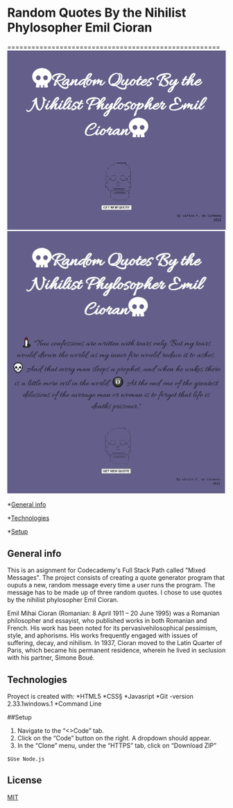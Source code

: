 # Random Quotes By the Nihilist Phylosopher **Emil Cioran**
=====================================================
![Quote Machine 1](/images/emil-cioran1.jpg)
![Quote Machine 2](/images/emil-cioran2.jpg)

*[General info](#general-info)

*[Technologies](#tecnologies)

*[Setup](#setup)

## General info
This is an asignment for Codecademy's Full Stack Path  called "Mixed Messages".  The project consists of creating a quote generator program that ouputs a new, random message every time a user runs the program.  The message has to be made up of three random quotes.  I chose to use quotes by the nihilist phylosopher Emil Cioran.

Emil Mihai Cioran (Romanian: 8 April 1911 – 20 June 1995) was a Romanian philosopher and essayist, who published works in both Romanian and French. His work has been noted for its pervasivehilosophical pessimism, style, and aphorisms. His works frequently engaged with issues of suffering, decay, and nihilism. In 1937, Cioran moved to the Latin Quarter of Paris, which became his permanent residence, wherein he lived in seclusion with his partner, Simone Boué.

## Technologies
Proyect is created with:
*HTML5
*CSS§
*Javasript
*Git -version 2.33.1windows.1
*Command Line

##Setup
1. Navigate to the “<>Code” tab.
2. Click on the “Code” button on the right. A dropdown should appear.
3. In the “Clone” menu, under the “HTTPS” tab, click on “Download ZIP”

```
$Use Node.js 
```

## License
[MIT](https://choosealicense.com/licenses/mit/)
